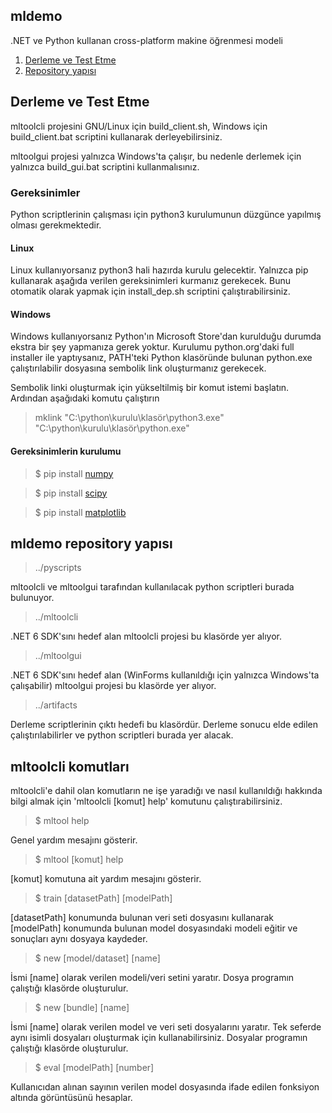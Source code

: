 ## mldemo
.NET ve Python kullanan cross-platform makine öğrenmesi modeli

1. [Derleme ve Test Etme](#derleme-ve-test-etme)
2. [Repository yapısı](#mldemo-repository-yapısı)

## Derleme ve Test Etme

mltoolcli projesini GNU/Linux için build_client.sh, Windows için build_client.bat scriptini kullanarak derleyebilirsiniz. 

mltoolgui projesi yalnızca Windows'ta çalışır, bu nedenle derlemek için yalnızca build_gui.bat scriptini kullanmalısınız.

### Gereksinimler

Python scriptlerinin çalışması için python3 kurulumunun düzgünce yapılmış olması gerekmektedir. 

#### Linux
Linux kullanıyorsanız python3 hali hazırda kurulu gelecektir. Yalnızca pip kullanarak aşağıda verilen gereksinimleri kurmanız gerekecek. Bunu otomatik olarak yapmak için install_dep.sh scriptini çalıştırabilirsiniz.

#### Windows
Windows kullanıyorsanız Python'ın Microsoft Store'dan kurulduğu durumda ekstra bir şey yapmanıza gerek yoktur. Kurulumu python.org'daki full installer ile yaptıysanız, PATH'teki Python klasöründe bulunan python.exe çalıştırılabilir dosyasına sembolik link oluşturmanız gerekecek.

Sembolik linki oluşturmak için yükseltilmiş bir komut istemi başlatın. Ardından aşağıdaki komutu çalıştırın

> mklink "C:\python\kurulu\klasör\python3.exe" "C:\python\kurulu\klasör\python.exe"

#### Gereksinimlerin kurulumu
> $ pip install [numpy](https://numpy.org/ "NumPy")

> $ pip install [scipy](https://scipy.org/ "SciPy") 

> $ pip install [matplotlib](https://matplotlib.org/ "Matplotlib")

## mldemo repository yapısı

> ../pyscripts

mltoolcli ve mltoolgui tarafından kullanılacak python scriptleri burada bulunuyor.

> ../mltoolcli

.NET 6 SDK'sını hedef alan mltoolcli projesi bu klasörde yer alıyor.

> ../mltoolgui

.NET 6 SDK'sını hedef alan (WinForms kullanıldığı için yalnızca Windows'ta çalışabilir) mltoolgui projesi bu klasörde yer alıyor.

> ../artifacts

Derleme scriptlerinin çıktı hedefi bu klasördür. Derleme sonucu elde edilen çalıştırılabilirler ve python scriptleri burada yer alacak.

## mltoolcli komutları

mltoolcli'e dahil olan komutların ne işe yaradığı ve nasıl kullanıldığı hakkında bilgi almak için 'mltoolcli [komut] help' komutunu çalıştırabilirsiniz. 

> $ mltool help

Genel yardım mesajını gösterir.

> $ mltool [komut] help
  
[komut] komutuna ait yardım mesajını gösterir.

> $ train [datasetPath] [modelPath]

[datasetPath] konumunda bulunan veri seti dosyasını kullanarak [modelPath] konumunda bulunan model dosyasındaki modeli eğitir ve sonuçları aynı dosyaya kaydeder.

> $ new [model/dataset] [name]

İsmi [name] olarak verilen modeli/veri setini yaratır. Dosya programın çalıştığı klasörde oluşturulur.

> $ new [bundle] [name]

İsmi [name] olarak verilen model ve veri seti dosyalarını yaratır. Tek seferde aynı isimli dosyaları oluşturmak için kullanabilirsiniz. Dosyalar programın çalıştığı klasörde oluşturulur.
  
> $ eval [modelPath] [number]

Kullanıcıdan alınan sayının verilen model dosyasında ifade edilen fonksiyon altında görüntüsünü hesaplar.
